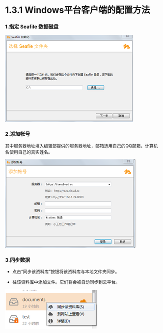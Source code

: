 # 1.3.1 Windows平台客户端的配置方法

### 1.指定 Seafile 数据磁盘

![](/assets/1.png)

### 2.添加帐号

其中服务器地址填入编辑部提供的服务器地址，邮箱选用自己的QQ邮箱，计算机名使用自己的真实姓名。

![](/assets/2.png)

### 3.同步数据

* 点击“同步该资料库”按钮将该资料库与本地文件夹同步。

* 往该资料库中添加文件。它们将会被自动同步到云平台。


![](/assets/3.png)

